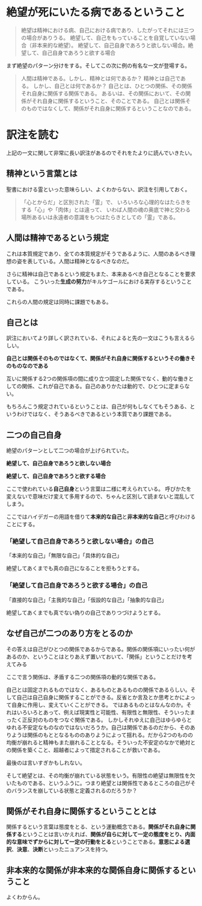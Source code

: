 絶望が死にいたる病であるということ
==================================

> 絶望は精神における病、自己における病であり、したがってそれには三つの場合がありうる。
> 絶望して、自己をもっていることを自覚していない場合（非本来的な絶望）。
> 絶望して、自己自身であろうと欲しない場合。絶望して、自己自身であろうと欲する場合

まず絶望のパターン分けをする。そしてこの次に例の有名な一文が登場する。

> 人間は精神である。しかし、精神とは何であるか？ 精神とは自己である。
> しかし、自己とは何であるか？ 自己とは、ひとつの関係、その関係それ自身に関係する関係である。
> あるいは、その関係において、その関係がそれ自身に関係するということ、そのことである。
> 自己とは関係そのものではなくして、関係がそれ自身に関係するということなのである。

# 訳注を読む

上記の一文に関して非常に長い訳注があるのでそれをたよりに読んでいきたい。

## 精神という言葉とは

聖書における霊といった意味らしい、よくわからない、訳注を引用しておく。

> 「心とからだ」と区別された「霊」で、
> いろいろな心理的なはたらきをする「心」や「肉体」とは違って、
> いわば人間の魂の奥底で神と交わる場所あるいは永遠者の意識をもつはたらきとしての「霊」である。

## 人間は精神であるという規定

これは本質規定であり、全ての本質規定がそうであるように、人間のあるべき理想の姿を表している。人間は精神となるべきなのだ。

さらに精神は自己であるという規定もまた、本来あるべき自己となることを要求している。
こういった**生成の努力**がキルケゴールにおける実存するということである。

これらの人間の規定は同時に課題でもある。

## 自己とは

訳注においてより詳しく訳されている、それによると先の一文はこうも言えるらしい。

**自己とは関係そのものではなくて、関係がそれ自身に関係するというその働きそのものなのである**

互いに関係する2つの関係項の間に成り立つ固定した関係でなく、動的な働きとしての関係、これが自己である。自己のありかたは動的で、ひとつに定まらない。

もちろんこう規定されているということは、自己が何もしなくてもそうある、というわけではなく、そうあるべきであるという本質であり課題である。


## 二つの自己自身

絶望のパターンとして二つの場合が上げられていた。

**絶望して、自己自身であろうと欲しない場合**

**絶望して、自己自身であろうと欲する場合**

ここで使われている**自己自身**という言葉は二様に考えられている。
呼びかたを変えないで意味だけ変えて多用するので、ちゃんと区別して読まないと混乱してしまう。

ここではハイデガーの用語を借りて**本来的な自己**と**非本来的な自己**と呼びわけることにする。

### 「絶望して自己自身であろうと欲しない場合」の自己

「本来的な自己」「無限な自己」「具体的な自己」

絶望してあくまでも真の自己になることを拒もうとする。


### 「絶望して自己自身であろうと欲する場合」の自己

「直接的な自己」「主我的な自己」「仮設的な自己」「抽象的な自己」

絶望してあくまでも真でない偽りの自己でありつづけようとする。


## なぜ自己が二つのあり方をとるのか

その答えは自己がひとつの関係であるからである。関係の関係項にいったい何があるのか、ということはとりあえず置いておいて、「関係」ということだけを考えてみる

ここで言う関係は、矛盾する二つの関係項の動的な関係である。

自己とは固定されるものではなく、あるものとあるものの関係であるらしい。そして自己は自己自身に関係することができる。反省とか言及とか思考とかによって自身に作用し、変えていくことができる。
ではあるものとはなんなのか。それはいろいろとあって、例えば現実性と可能性、有限性と無限性、そういったまったく正反対のものをつなぐ関係である。
しかしそれゆえに自己はゆらゆらとゆれる不安定なものなのではないだろうか。自己は関係であるのだから、そのありようは関係のもととなるもののありようによって揺れる。だから2つのものの均衡が崩れると精神もまた崩れることとなる。そういった不安定のなかで絶対との関係を築くこと、超越者によって措定されることが救いである。

最後のは言いすぎかもしれない。

そして絶望とは、その均衡が崩れている状態をいう。有限性の絶望は無限性を欠いたものである、というふうに。つまり絶望とは関係性であるところの自己がそのバランスを崩している状態と定義されるのだろうか？

## 関係がそれ自身に関係するということとは

関係するという言葉は態度をとる、という運動概念である。**関係がそれ自身に関係する**ということは言いかえれば、**関係が自らに対して一定の態度をとり、内面的な意味でずからに対して一定の行動をとる**ということである。**意思による選択**、**決意**、**決断**といったニュアンスを持つ。

## 非本来的な関係が非本来的な関係自身に関係するということ

よくわからん。

